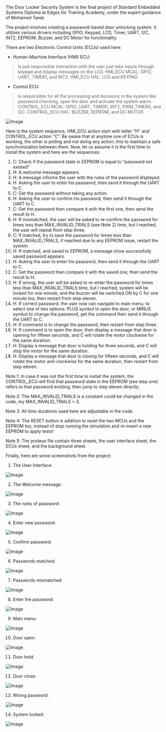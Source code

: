 The Door Locker Security System is the final project of Standard Embedded Systems Diploma at Edges for Training Academy, under the expert guidance of Mohamed Tarek.

The project involves creating a password-based door unlocking system. It utilizes various drivers including GPIO, Keypad, LCD, Timer, UART, I2C, INT2, EEPROM, Buzzer, and DC Motor for functionality.

There are two Electronic Control Units (ECUs) used here:

- Human-Machine Interface (HMI) ECU:
> Is just responsible interaction with the user just take inputs through keypad and display messages on the LCD.
> HMI_ECU MCAL: GPIO, UART, TIMER1, and INT2.
> HMI_ECU HAL: LCD and KEYPAD.

- Control ECU: 
> Is responsible for all the processing and decisions in the system like password checking, open the door and activate the system alarm.
> CONTROL_ECU MCAL: GPIO, UART, TIMER1, INT2, PWM_TIMER0, and I2C.
> CONTROL_ECU HAL: BUZZER, EEPROM, and DC MOTOR.

![Image](https://github.com/users/dev-Youssef-Ahmed/projects/1/assets/153888401/1c59b389-1d96-4cb3-a9c7-ad5fcf84e757)

Here is the system sequence, HMI_ECU action start with letter "H" and CONTROL_ECU action "C". Be aware that at anytime one of ECUs is working, the other is polling and not doing any action; this to maintain a safe synchronization between them. Now, let us assume it is the first time to install the system and here are the sequences:

1. C: Check if the password state in EEPROM is equal to "password not existed"
2. H: A welcome message appears.
3. H: A message informs the user with the rules of the password displayed.
4. H: Asking the user to enter his password, then send it through the UART to C.
5. C: Get the password without taking any action.
6. H: Asking the user to confirm his password, then send it through the UART to C.
7. C: Get the password then compare it with the first one, then send the result to H.
8. H: If mismatched, the user will be asked to re-confirm the password for times less than MAX_INVALID_TRIALS (see Note 2) time, but I reached, the user will repeat from step three.
9. C: If matched, try to save the password for times less than MAX_INVALID_TRIALS, if reached due to any EEPROM issue, restart the system.
10. H: If matched, and saved to EEPROM, a message show successfully saved password appears.
11. H: Asking the user to enter his password, then send it through the UART to C.
12. C: Get the password then compare it with the saved one, then send the result to H.
13. H: If wrong, the user will be asked to re-enter the password for times less than MAX_INVALID_TRIALS time, but I reached, system will be locked for one minute, and the buzzer will be switched ON by C for one minute too, then restart from step eleven.
14. H: If correct password, the user now can navigate to main menu, to select one of two options: PLUS symbol to open the door, or MINUS symbol to change the password, get the command then send it through the UART to C.
15. H: If command is to change the password, then restart from step three.
16. H: If command is to open the door, then display a message that door is opening for fifteen seconds, and C will rotate the motor clockwise for the same duration.
17. H: Display a message that door is holding for three seconds, and C will stop the motor for the same duration.
18. H: Display a message that door is closing for fifteen seconds, and C will rotate the motor anti-clockwise for the same duration, then restart from step eleven.

Note 1: In case it was not the first time to install the system, the CONTROL_ECU will find that password state in the EEPROM (see step one) refers to that password existing, then jump to step eleven directly.

Note 2: The MAX_INVALID_TRIALS is a constant could be changed in the code, my MAX_INVALID_TRIALS = 3.

Note 3: All time durations used here are adjustable in the code.

Note 4: The RESET button is addition to reset the two MCUs and the EEPROM too, instead of stop running the simulation and re-insert a new EEPROM to apply tests! 

Note 5: The proteus file contain three sheets, the user interface sheet, the ECUs sheet, and the background sheet.

Finally, here are some screenshots from the project:

1. The User Interface:

![Image](https://github.com/users/dev-Youssef-Ahmed/projects/1/assets/153888401/f69e4e19-af33-4531-9e5c-b2a1552f92df)

2. The Welcome message:

![Image](https://github.com/users/dev-Youssef-Ahmed/projects/1/assets/153888401/af8e09a3-042f-423d-9b0e-ce9322439aa2)

3. The rules of password:

![Image](https://github.com/users/dev-Youssef-Ahmed/projects/1/assets/153888401/25c43899-ee5f-416e-aad0-0581cf74ea21)

4. Enter new password:

![Image](https://github.com/users/dev-Youssef-Ahmed/projects/1/assets/153888401/8794a2b5-62f6-4b33-97fc-573798965e69)

5. Confirm password:

![Image](https://github.com/users/dev-Youssef-Ahmed/projects/1/assets/153888401/6922e5e1-246f-4f08-9864-0fddde58b827)

6. Passwords matched:

![Image](https://github.com/users/dev-Youssef-Ahmed/projects/1/assets/153888401/c0b13b44-3599-4c83-806a-f12b8811a548)

7. Passwords mismatched:

![Image](https://github.com/users/dev-Youssef-Ahmed/projects/1/assets/153888401/a641e89e-5539-44a1-8c21-6818749ab1f5)

8. Enter the password:

![Image](https://github.com/users/dev-Youssef-Ahmed/projects/1/assets/153888401/9969570d-838e-48ee-85a8-16702181eb12)

9. Main menu:

![Image](https://github.com/users/dev-Youssef-Ahmed/projects/1/assets/153888401/1d79a870-9e37-48b7-9ce9-351a8748fb82)

10. Door open:

![Image](https://github.com/users/dev-Youssef-Ahmed/projects/1/assets/153888401/67a164e8-ee6b-4c75-a4fe-dd33efd43b68)

11. Door hold:

![Image](https://github.com/users/dev-Youssef-Ahmed/projects/1/assets/153888401/3c292ac3-e98f-4786-93d1-b7b2a7f5b65e)

12. Door close:

![Image](https://github.com/users/dev-Youssef-Ahmed/projects/1/assets/153888401/9f897e00-c822-41dd-9529-53802b332aec)

13. Wrong password:

![Image](https://github.com/users/dev-Youssef-Ahmed/projects/1/assets/153888401/cb1d9c18-b9c3-4ae3-9da7-272055a5b4b7)

14. System locked:

![Image](https://github.com/users/dev-Youssef-Ahmed/projects/1/assets/153888401/95bde51d-7915-4c95-a301-51f6f6b94b7d)
